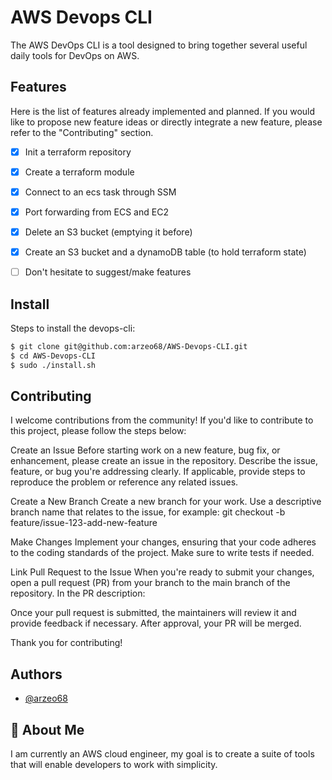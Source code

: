 
# AWS Devops CLI

The AWS DevOps CLI is a tool designed to bring together several useful daily tools for DevOps on AWS.


## Features

Here is the list of features already implemented and planned. If you would like to propose new feature ideas or directly integrate a new feature, please refer to the "Contributing" section.

- [x]  Init a terraform repository
- [x]  Create a terraform module
- [x]  Connect to an ecs task through SSM
- [x]  Port forwarding from ECS and EC2
- [x]  Delete an S3 bucket (emptying it before)
- [x]  Create an S3 bucket and a dynamoDB table (to hold terraform state)
- [ ] Don't hesitate to suggest/make features


## Install

Steps to install the devops-cli:
```bash
$ git clone git@github.com:arzeo68/AWS-Devops-CLI.git
$ cd AWS-Devops-CLI
$ sudo ./install.sh
```

## Contributing
I welcome contributions from the community! If you'd like to contribute to this project, please follow the steps below:

Create an Issue
Before starting work on a new feature, bug fix, or enhancement, please create an issue in the repository.
Describe the issue, feature, or bug you're addressing clearly.
If applicable, provide steps to reproduce the problem or reference any related issues.

Create a New Branch
Create a new branch for your work. Use a descriptive branch name that relates to the issue, for example:
git checkout -b feature/issue-123-add-new-feature

Make Changes
Implement your changes, ensuring that your code adheres to the coding standards of the project. Make sure to write tests if needed.

Link Pull Request to the Issue
When you're ready to submit your changes, open a pull request (PR) from your branch to the main branch of the repository. In the PR description:

Once your pull request is submitted, the maintainers will review it and provide feedback if necessary. After approval, your PR will be merged.

Thank you for contributing!

## Authors

- [@arzeo68](https://github.com/arzeo68)


## 🚀 About Me
I am currently an AWS cloud engineer, my goal is to create a suite of tools that will enable developers to work with simplicity.
